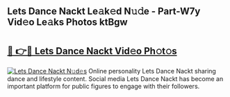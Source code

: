 ## Lets Dance Nackt Le𝚊k𝚎d N𝚞𝚍e - Part-W7y Vid𝚎o Le𝚊ks Photos ktBgw

# <h2><a href="http://fb1t9tk.evod.top/?m=Lets+Dance+Nackt">🔗 👉🔴 Lets Dance Nackt Vid𝚎o Ph𝚘t𝚘s</a></h2>

[![Lets Dance Nackt N𝚞d𝚎s](https://i.imgur.com/8V9OHl7.gif)](http://fb1t9tk.evod.top/?m=Lets+Dance+Nackt)
Online personality Lets Dance Nackt sharing dance and lifestyle content. Social media Lets Dance Nackt has become an important platform for public figures to engage with their followers. 
